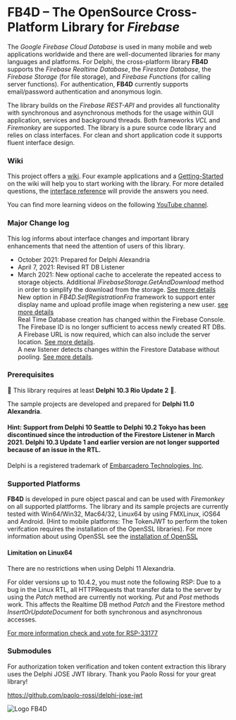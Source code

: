 # FB4D – The OpenSource Cross-Platform Library for _Firebase_

The _Google Firebase Cloud Database_ is used in many mobile and web applications worldwide and there are well-documented libraries for many languages and platforms. For Delphi, the cross-platform library **FB4D** supports the _Firebase Realtime Database_, the _Firestore Database_, the _Firebase Storage_ (for file storage), and _Firebase Functions_ (for calling server functions). For authentication, **FB4D** currently supports email/password authentication and anonymous login. 

The library builds on the _Firebase REST-API_ and provides all functionality with synchronous and asynchronous methods for the usage within GUI application, services and background threads. Both frameworks _VCL_ and _Firemonkey_ are supported. The library is a pure source code library and relies on class interfaces. For clean and short application code it supports fluent interface design.

### Wiki

This project offers a [wiki](https://github.com/SchneiderInfosystems/FB4D/wiki). Four example applications and a [Getting-Started](https://github.com/SchneiderInfosystems/FB4D/wiki/Getting-Started-with-FB4D) on the wiki will help you to start working with the library. For more detailed questions, the [interface reference](https://github.com/SchneiderInfosystems/FB4D/wiki/FB4D-Interface-Reference) will provide the answers you need.

You can find more learning videos on the following [YouTube channel](https://www.youtube.com/channel/UC3qSIUzdGqoZA8hcA31X0Og).

### Major Change log

This log informs about interface changes and important library enhancements that need the attention of users of this library.

- October 2021: Prepared for Delphi Alexandria
- April 7, 2021: Revised RT DB Listener
- March 2021: New optional cache to accelerate the repeated access to storage objects. Additional _IFirebaseStorage.GetAndDownload_ method in order to simplify the download from the storage. [See more details](https://github.com/SchneiderInfosystems/FB4D/wiki/FB4D-Reference-IFirebaseStorage#optional-cache-for-storage-objects)  
New option in _FB4D.SelfRegistrationFra_ framework to support enter display name and upload profile image when registering a new user. [see more details](https://github.com/SchneiderInfosystems/FB4D/wiki/Self-Registration-Workflow#optional-user-profile-image)  
Real Time Database creation has changed within the Firebase Console. The Firebase ID is no longer sufficient to access newly created RT DBs. A Firebase URL is now required, which can also include the server location. [See more details](https://github.com/SchneiderInfosystems/FB4D/wiki/FB4D-Reference-IRealTimeDB#create-an-instance-for-the-interface-irealtimedb).  
A new listener detects changes within the Firestore Database without pooling. [See more details](https://github.com/SchneiderInfosystems/FB4D/wiki/FB4D-Reference-IFirestoreDatabase#firestore-listener).

### Prerequisites

🔺 This library requires at least **Delphi 10.3 Rio Update 2** 🔺. 

The sample projects are developed and prepared for **Delphi 11.0 Alexandria**.

#### Hint: Support from Delphi 10 Seattle to Delphi 10.2 Tokyo has been discontinued since the introduction of the Firestore Listener in March 2021. Delphi 10.3 Update 1 and earlier version are not longer supported because of an issue in the RTL. 

Delphi is a registered trademark of [Embarcadero Technologies, Inc](https://www.embarcadero.com/de/products/delphi).

### Supported Platforms

**FB4D** is developed in pure object pascal and can be used with _Firemonkey_ on all supported plattforms. The library and its sample projects are currently tested with Win64/Win32, Mac64/32, Linux64 by using FMXLinux, iOS64 and Android. (Hint to mobile platforms: The TokenJWT to perform the token verifcation requires the installation of the OpenSSL libraries). For more information about using OpenSSL see the [installation of OpenSSL](https://github.com/SchneiderInfosystems/FB4D/wiki/Getting-Started-with-FB4D#install-openssl)

#### Limitation on Linux64

There are no restrictions when using Delphi 11 Alexandria.

For older versions up to 10.4.2, you must note the following RSP: Due to a bug in the Linux RTL, all HTTPRequests that transfer data to the server by using the _Patch_ method are currently not working. _Put_ and _Post_ methods work. This affects the Realtime DB method _Patch_ and the Firestore method _InsertOrUpdateDocument_ for both synchronous and asynchronous accesses.  

[For more information check and vote for RSP-33177](https://quality.embarcadero.com/browse/RSP-33177)

### Submodules

For authorization token verification and token content extraction this library uses the Delphi JOSE JWT library. Thank you Paolo Rossi for your great library!

https://github.com/paolo-rossi/delphi-jose-jwt

![Logo FB4D](https://github.com/SchneiderInfosystems/FB4D/wiki/logoFB4D.png)
